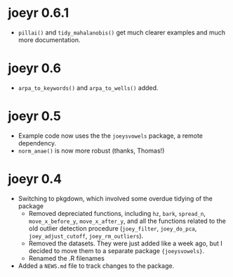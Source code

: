 # joeyr 0.6.1

* `pillai()` and `tidy_mahalanobis()` get much clearer examples and much more documentation.

# joeyr 0.6

* `arpa_to_keywords()` and `arpa_to_wells()` added.

# joeyr 0.5

* Example code now uses the the `joeysvowels` package, a remote dependency.
* `norm_anae()` is now more robust (thanks, Thomas!)

# joeyr 0.4

* Switching to pkgdown, which involved some overdue tidying of the package
  - Removed depreciated functions, including `hz`, `bark`, `spread_n`, `move_x_before_y`, `move_x_after_y`, and all the functions related to the old outlier detection procedure (`joey_filter`, `joey_do_pca`, `joey_adjust_cutoff`, `joey_rm_outliers`). 
  - Removed the datasets. They were just added like a week ago, but I decided to move them to a separate package `{joeysvowels}`. 
  - Renamed the .R filenames
* Added a `NEWS.md` file to track changes to the package. 